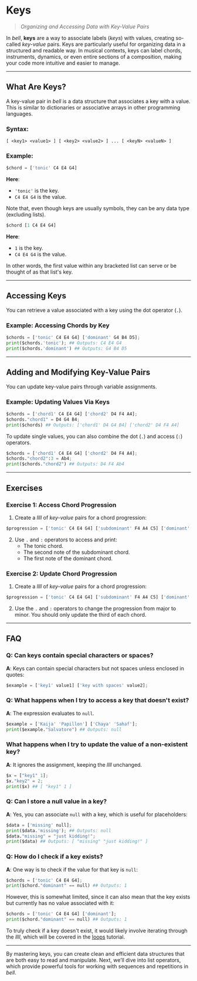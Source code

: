 # Keys

> _Organizing and Accessing Data with Key-Value Pairs_

In _bell_, **keys** are a way to associate labels (_keys_) with values, creating so-called _key-value_ pairs. Keys are particularly useful for organizing data in a structured and readable way. In musical contexts, keys can label chords, instruments, dynamics, or even entire sections of a composition, making your code more intuitive and easier to manage.

---

## What Are Keys?

A key-value pair in _bell_ is a data structure that associates a key with a value. This is similar to dictionaries or associative arrays in other programming languages.

### Syntax:

`[ <key1> <value1> ] [ <key2> <value2> ] ... [ <keyN> <valueN> ]`

### Example:

```py
$chord = ['tonic' C4 E4 G4]
```

**Here**:

- `'tonic'` is the key.
- `C4 E4 G4` is the value.

Note that, even though keys are usually symbols, they can be any data type (excluding lists).

```py
$chord [1 C4 E4 G4]
```

**Here**:

- `1` is the key.
- `C4 E4 G4` is the value.

In other words, the first value within any bracketed list can serve or be thought of as that list's key.

---

## Accessing Keys

You can retrieve a value associated with a key using the dot operator (`.`).

### Example: Accessing Chords by Key

```py
$chords = ['tonic' C4 E4 G4] ['dominant' G4 B4 D5];
print($chords.'tonic'); ## Outputs: C4 E4 G4
print($chords.'dominant') ## Outputs: G4 B4 D5
```

---

## Adding and Modifying Key-Value Pairs

You can update key-value pairs through variable assignments.

### Example: Updating Values Via Keys

```py
$chords = ['chord1' C4 E4 G4] ['chord2' D4 F4 A4];
$chords."chord1" = D4 G4 B4;
print($chords) ## Outputs: ['chord1' D4 G4 B4] ['chord2' D4 F4 A4]
```

To update single values, you can also combine the dot (`.`) and access (`:`) operators.

```py
$chords = ['chord1' C4 E4 G4] ['chord2' D4 F4 A4];
$chords."chord2":3 = Ab4;
print($chords."chord2") ## Outputs: D4 F4 Ab4
```

---

## Exercises

### Exercise 1: Access Chord Progression

1. Create a _llll_ of _key-value_ pairs for a chord progression:

```py
$progression = ['tonic' C4 E4 G4] ['subdominant' F4 A4 C5] ['dominant' G4 B4 D5];
```

2. Use `.` and `:` operators to access and print:
   - The tonic chord.
   - The second note of the subdominant chord.
   - The first note of the dominant chord.

### Exercise 2: Update Chord Progression

1. Create a _llll_ of _key-value_ pairs for a chord progression:

```py
$progression = ['tonic' C4 E4 G4] ['subdominant' F4 A4 C5] ['dominant' G4 B4 D5];
```

2. Use the `.` and `:` operators to change the progression from major to minor. You should only update the third of each chord.

---

## FAQ

### Q: Can keys contain special characters or spaces?

**A**: Keys can contain special characters but not spaces unless enclosed in quotes:

```py
$example = ['key1' value1] ['key with spaces' value2];
```

### Q: What happens when I try to access a key that doesn't exist?

**A**: The expression evaluates to `null`.

```py
$example = ['Kaija' 'Papillon'] ['Chaya' 'Sahaf'];
print($example."Salvatore") ## Outputs: null
```

### What happens when I try to update the value of a non-existent key?

**A**: It ignores the assignment, keeping the _llll_ unchanged.

```py
$x = ["key1" 1];
$x."key2" = 2;
print($x) ## [ "key1" 1 ]
```

### Q: Can I store a null value in a key?

**A**: Yes, you can associate `null` with a key, which is useful for placeholders:

```py
$data = ['missing' null];
print($data.'missing'); ## Outputs: null
$data."missing" = "just kidding!";
print($data) ## Outputs: [ "missing" "just kidding!" ]
```

### Q: How do I check if a key exists?

**A**: One way is to check if the value for that key is `null`:

```py
$chords = ['tonic' C4 E4 G4];
print($chord."dominant" == null) ## Outputs: 1
```

However, this is somewhat limited, since it can also mean that the key exists but currently has no value associated with it:

```py
$chords = ['tonic' C4 E4 G4] ['dominant'];
print($chord."dominant" == null) ## Outputs: 1
```

To truly check if a key doesn't exist, it would likely involve iterating through the _llll_, which will be covered in the [loops](17_loops.md) tutorial.

---

By mastering keys, you can create clean and efficient data structures that are both easy to read and manipulate. Next, we’ll dive into list operators, which provide powerful tools for working with sequences and repetitions in _bell_.
